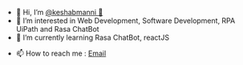 - 🙏 Hi, I’m [@keshabmanni 🤵](https://keshab.co.in)
- 👀 I’m interested in Web Development, Software Development, RPA UiPath and Rasa ChatBot
- 🌱 I’m currently learning Rasa ChatBot, reactJS
<!--- 💞️ I’m looking to collaborate on ...--->
- 📫 How to reach me : [Email](mailto:keshabmanni22@gmail.com)

<!---
keshabmanni/keshabmanni is a ✨ special ✨ repository because its `README.md` (this file) appears on your GitHub profile.
You can click the Preview link to take a look at your changes.
--->
